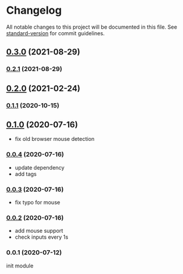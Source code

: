 # Changelog

All notable changes to this project will be documented in this file. See [standard-version](https://github.com/conventional-changelog/standard-version) for commit guidelines.

## [0.3.0](https://github.com/xtoolkit/nuxtjs-device/compare/v0.2.1...v0.3.0) (2021-08-29)

### [0.2.1](https://github.com/xtoolkit/nuxtjs-device/compare/v0.2.0...v0.2.1) (2021-08-29)

## [0.2.0](https://github.com/xtoolkit/nuxtjs-device/compare/v0.1.1...v0.2.0) (2021-02-24)

### [0.1.1](https://github.com/xtoolkit/nuxtjs-device/compare/v0.1.0...v0.1.1) (2020-10-15)

## [0.1.0](https://github.com/xtoolkit/nuxtjs-device/compare/v0.0.4...v0.1.0) (2020-07-16)

- fix old browser mouse detection

### [0.0.4](https://github.com/xtoolkit/nuxtjs-device/compare/v0.0.3...v0.0.4) (2020-07-16)

- update dependency
- add tags

### [0.0.3](https://github.com/xtoolkit/nuxtjs-device/compare/v0.0.2...v0.0.3) (2020-07-16)

- fix typo for mouse

### [0.0.2](https://github.com/xtoolkit/nuxtjs-device/compare/v0.0.1...v0.0.2) (2020-07-16)

- add mouse support
- check inputs every 1s

### 0.0.1 (2020-07-12)

init module
